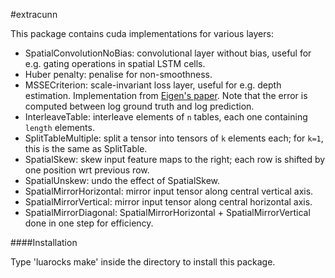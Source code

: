 #extracunn

This package contains cuda implementations for various layers:
* SpatialConvolutionNoBias: convolutional layer without bias, useful for e.g. gating operations in spatial LSTM cells.
* Huber penalty: penalise for non-smoothness.
* MSSECriterion: scale-invariant loss layer, useful for e.g. depth estimation. Implementation from [Eigen's paper](http://arxiv.org/pdf/1411.4734v4.pdf). Note that the error is computed between log ground truth and log prediction.
* InterleaveTable: interleave elements of `n` tables, each one containing `length` elements.
* SplitTableMultiple: split a tensor into tensors of `k` elements each; for `k=1`, this is the same as SplitTable.
* SpatialSkew: skew input feature maps to the right; each row is shifted by one position wrt previous row.
* SpatialUnskew: undo the effect of SpatialSkew.
* SpatialMirrorHorizontal: mirror input tensor along central vertical axis.
* SpatialMirrorVertical: mirror input tensor along central horizontal axis.
* SpatialMirrorDiagonal: SpatialMirrorHorizontal + SpatialMirrorVertical done in one step for efficiency. 

####Installation

Type 'luarocks make' inside the directory to install this package.
